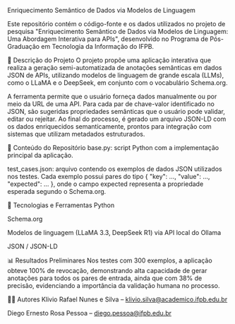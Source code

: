 Enriquecimento Semântico de Dados via Modelos de Linguagem

Este repositório contém o código-fonte e os dados utilizados no projeto de pesquisa "Enriquecimento Semântico de Dados via Modelos de Linguagem: Uma Abordagem Interativa para APIs", desenvolvido no Programa de Pós-Graduação em Tecnologia da Informação do IFPB.

📌 Descrição do Projeto
O projeto propõe uma aplicação interativa que realiza a geração semi-automatizada de anotações semânticas em dados JSON de APIs, utilizando modelos de linguagem de grande escala (LLMs), como o LLaMA e o DeepSeek, em conjunto com o vocabulário Schema.org.

A ferramenta permite que o usuário forneça dados manualmente ou por meio da URL de uma API. Para cada par de chave-valor identificado no JSON, são sugeridas propriedades semânticas que o usuário pode validar, editar ou rejeitar. Ao final do processo, é gerado um arquivo JSON-LD com os dados enriquecidos semanticamente, prontos para integração com sistemas que utilizam metadados estruturados.

📁 Conteúdo do Repositório
base.py: script Python com a implementação principal da aplicação.

test_cases.json: arquivo contendo os exemplos de dados JSON utilizados nos testes. Cada exemplo possui pares do tipo { "key": ..., "value": ..., "expected": ... }, onde o campo expected representa a propriedade esperada segundo o Schema.org.

🚀 Tecnologias e Ferramentas
Python

Schema.org

Modelos de linguagem (LLaMA 3.3, DeepSeek R1) via API local do Ollama

JSON / JSON-LD

📊 Resultados Preliminares
Nos testes com 300 exemplos, a aplicação obteve 100% de revocação, demonstrando alta capacidade de gerar anotações para todos os pares de entrada, ainda que com 38% de precisão, evidenciando a importância da validação humana no processo.

👨‍💻 Autores
Klivio Rafael Nunes e Silva – klivio.silva@academico.ifpb.edu.br

Diego Ernesto Rosa Pessoa – diego.pessoa@ifpb.edu.br

